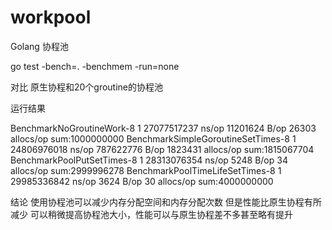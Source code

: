 # workpool
Golang 协程池

go test -bench=. -benchmem -run=none

对比 原生协程和20个groutine的协程池

运行结果

BenchmarkNoGroutineWork-8                      1        27077517237 ns/op       11201624 B/op      26303 allocs/op sum:1000000000
BenchmarkSimpleGoroutineSetTimes-8             1        24806976018 ns/op       787622776 B/op   1823431 allocs/op sum:1815067704
BenchmarkPoolPutSetTimes-8                     1        28313076354 ns/op           5248 B/op         34 allocs/op sum:2999996278
BenchmarkPoolTimeLifeSetTimes-8                1        29985336842 ns/op           3624 B/op         30 allocs/op sum:4000000000


结论
使用协程池可以减少内存分配空间和内存分配次数
但是性能比原生协程有所减少
可以稍微提高协程池大小，性能可以与原生协程差不多甚至略有提升
